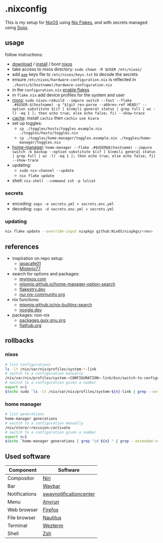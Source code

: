 # .nixconfig

This is my setup for [NixOS](https://nixos.org/) using [Nix Flakes](https://nixos.wiki/wiki/Flakes),
and with secrets managed using [Sops](https://github.com/getsops/sops/).

## usage

follow instructions:

- [download](https://nixos.org/download) / [install](https://nixos.org/manual/nixos/stable/#sec-installation) / boot [nixos](https://nixos.org/)
- take access to nixos directory: `sudo chown -R $USER /etc/nixos/`
- add [`age`](https://github.com/FiloSottile/age) keys file to `/etc/nixos/keys.txt` to decode the secrets
- ensure `/etc/nixos/hardware-configuration.nix` is reflected in `./hosts/$(hostname)/hardware-configuration.nix`
- in the `configuration.nix` [enable flakes](https://nixos.wiki/wiki/Flakes#NixOS)
- in `flake.nix` add device profiles for the system and user
- [nixos](https://nixos.org/manual/nixos/stable): `sudo nixos-rebuild --impure switch --fast --flake .#$USER-$(hostname) -p "$(git rev-parse --abbrev-ref HEAD)" --option substitute $(if [ $(nmcli general status | grep full | wc -l) -eq 1 ]; then echo true; else echo false; fi) --show-trace`
- [cache](https://app.cachix.org/cache/kiara#pull): install `cachix` then `cachix use kiara`
- set up toggles:
  - `cp ./toggles/hosts/toggles.example.nix ./toggles/hosts/toggles.nix`
  - `cp ./toggles/home-manager/toggles.example.nix ./toggles/home-manager/toggles.nix`
- [home-manager](https://nix-community.github.io/home-manager/index.html#sec-install-standalone): `home-manager --flake .#$USER@$(hostname) --impure switch -b backup --option substitute $(if [ $(nmcli general status | grep full | wc -l) -eq 1 ]; then echo true; else echo false; fi) --show-trace`
- updating:
  - `sudo nix-channel --update`
  - `nix flake update`
- shell: `nix-shell --command zsh -p lolcat`

### secrets

- encoding: `sops -e secrets.yml > secrets.enc.yml`
- decoding: `sops -d secrets.enc.yml > secrets.yml`

### updating

```sh
nix flake update --override-input nixpkgs github:NixOS/nixpkgs/<rev>
```

## references

- inspiration on repo setup:
  - [javacafe01](https://github.com/javacafe01/dotfiles)
  - [Misterio77](https://github.com/Misterio77/nix-config)
- search for options and packages:
  - [mynixos.com](https://mynixos.com/)
  - [mipmip.github.io/home-manager-option-search](https://mipmip.github.io/home-manager-option-search/)
  - [flakestry.dev](https://flakestry.dev/)
  - [nur.nix-community.org](https://nur.nix-community.org/)
- nix functions:
  - [mipmip.github.io/nix-builtins-search](https://mipmip.github.io/nix-builtins-search/)
  - [noogle.dev](https://noogle.dev/)
- packages: non-nix
  - [packages.guix.gnu.org](https://packages.guix.gnu.org/)
  - [flathub.org](https://flathub.org/)

## rollbacks

### nixos

```sh
# list configurations
ls -lt /nix/var/nix/profiles/system-*-link
# switch to a configuration manually
/nix/var/nix/profiles/system-<CONFIGURATION>-link/bin/switch-to-configuration switch
# switch to a configuration given a number
export n=1
$(echo sudo `ls -lt /nix/var/nix/profiles/system-${n}-link | grep --extended-regexp --only-matching '/nix/store/.*'`/bin/switch-to-configuration switch)
```

### home manager

```sh
# list generations
home-manager generations
# switch to a configuration manually
/nix/store/<revision>/activate
# switch to a configuration given a number
export n=1
$(echo `home-manager generations | grep "id ${n} " | grep --extended-regexp --only-matching '/nix/store/.*'`/activate)
```

## Used software

| Component     | Software     |
|---------------|--------------|
| Compositor    | [Niri](https://github.com/YaLTeR/niri/) |
| Bar           | [Waybar](https://github.com/Alexays/Waybar/) |
| Notifications | [swaynotificationcenter](https://github.com/ErikReider/SwayNotificationCenter/) |
| Menu          | [Anyrun](https://github.com/Kirottu/anyrun) |
| Web browser   | [Firefox](https://hg.mozilla.org/mozilla-central/) |
| File browser  | [Nautilus](https://gitlab.gnome.org/GNOME/nautilus/) |
| Terminal      | [Wezterm](https://github.com/wez/wezterm) |
| Shell         | [Zsh](https://zsh.org/) |
